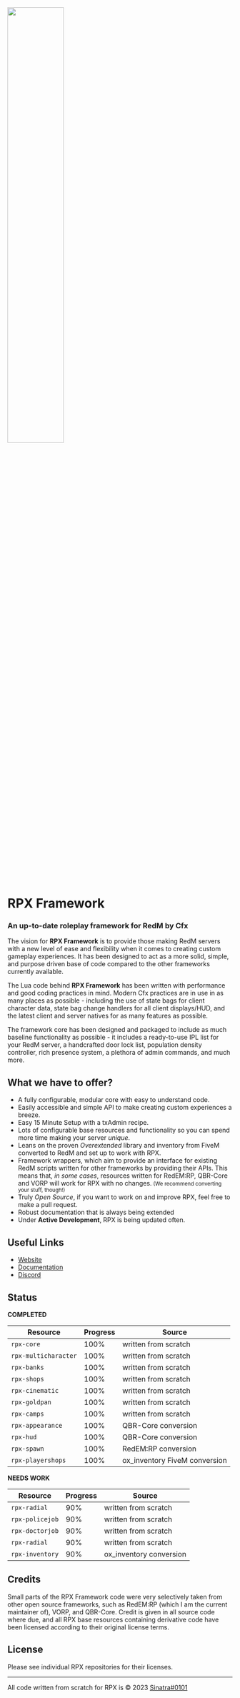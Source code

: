 <img src="https://cdn.discordapp.com/attachments/1093267479905714196/1098772693123350558/rpx-social-card.png" width="50%"/>

# RPX Framework

### An up-to-date roleplay framework for RedM by Cfx

The vision for **RPX Framework** is to provide those making RedM servers with a new level of ease and flexibility when it comes to creating custom gameplay experiences. It has been designed to act as a more solid, simple, and purpose driven base of code compared to the other frameworks currently available.

The Lua code behind **RPX Framework** has been written with performance and good coding practices in mind. Modern Cfx practices are in use in as many places as possible - including the use of state bags for client character data, state bag change handlers for all client displays/HUD, and the latest client and server natives for as many features as possible.

The framework core has been designed and packaged to include as much baseline functionality as possible - it includes a ready-to-use IPL list for your RedM server, a handcrafted door lock list, population density controller, rich presence system, a plethora of admin commands, and much more.

## What we have to offer?
* A fully configurable, modular core with easy to understand code.
* Easily accessible and simple API to make creating custom experiences a breeze.
* Easy 15 Minute Setup with a txAdmin recipe.
* Lots of configurable base resources and functionality so you can spend more time making your server *unique*.
* Leans on the proven *Overextended* library and inventory from FiveM converted to RedM and set up to work with RPX.
* Framework wrappers, which aim to provide an interface for existing RedM scripts written for other frameworks by providing their APIs. This means that, *in some cases*, resources written for RedEM:RP, QBR-Core and VORP will work for RPX with no changes.<small> (We recommend converting your stuff, though!)</small>
* Truly *Open Source*, if you want to work on and improve RPX, feel free to make a pull request.
* Robust documentation that is always being extended
* Under **Active Development**, RPX is being updated often.

## Useful Links

- [Website](https://rpx.red/)
- [Documentation](https://rpx.red/quick-start/)
- [Discord]()

## Status

**COMPLETED**

| Resource  | Progress | Source | 
|---|---|---|
| `rpx-core` |  100%  |  written from scratch  |
| `rpx-multicharacter` |  100%  |  written from scratch  |
| `rpx-banks` |  100%  |  written from scratch  |
| `rpx-shops` |  100%  |  written from scratch  |
| `rpx-cinematic` |  100%  |  written from scratch  |
| `rpx-goldpan` |  100%  |  written from scratch  |
| `rpx-camps` |  100%  |  written from scratch  |
| `rpx-appearance` |  100%  |  QBR-Core conversion  |
| `rpx-hud` |  100%  |  QBR-Core conversion  |
| `rpx-spawn` |  100%  |  RedEM:RP conversion  |
| `rpx-playershops` |  100%  |  ox_inventory FiveM conversion  |

**NEEDS WORK**

| Resource  | Progress | Source | 
|---|---|---|
| `rpx-radial` |  90% |  written from scratch  |
| `rpx-policejob` |  90% |  written from scratch  |
| `rpx-doctorjob` |  90% |  written from scratch  |
| `rpx-radial` |  90% |  written from scratch  |
| `rpx-inventory` |  90%  |  ox_inventory conversion  |

## Credits

Small parts of the RPX Framework code were very selectively taken from other open source frameworks, such as RedEM:RP (which I am the current maintainer of), VORP, and QBR-Core. Credit is given in all source code where due, and all RPX base resources containing derivative code have been licensed according to their original license terms.</small>

## License

Please see individual RPX repositories for their licenses.

---
All code written from scratch for RPX is © 2023 [Sinatra#0101](https://github.com/youngsinatra99)
